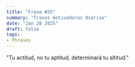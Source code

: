 ```yaml
---
title: "Frase #55"
summary: "frases motivadoras diarias"
date: "Jan 28 2025"
draft: false
tags:
- Phrases
---
```


"Tu actitud, no tu aptitud, determinará tu altitud."
